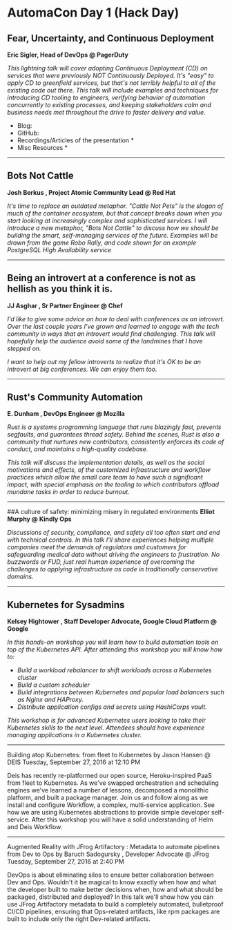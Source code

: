# AutomaCon Day 1 (Hack Day)

## Fear, Uncertainty, and Continuous Deployment
**Eric Sigler, Head of DevOps @ PagerDuty**

*This lightning talk will cover adopting Continuous Deployment (CD) on services that were previously NOT Continuously Deployed. It's "easy" to apply CD to greenfield services, but that's not terribly helpful to all of the existing code out there. This talk will include examples and techniques for introducing CD tooling to engineers, verifying behavior of automation concurrently to existing processes, and keeping stakeholders calm and business needs met throughout the drive to faster delivery and value.*

* Blog:
* GitHub:
* Recordings/Articles of the presentation
  *  
* Misc Resources
  * 

---

## Bots Not Cattle
**Josh Berkus , Project Atomic Community Lead @ Red Hat**

*It's time to replace an outdated metaphor. "Cattle Not Pets" is the slogan of much of the container ecosystem, but that concept breaks down when you start looking at increasingly complex and sophisticated services. I will introduce a new metaphor, "Bots Not Cattle" to discuss how we should be building the smart, self-managing services of the future. Examples will be drawn from the game Robo Rally, and code shown for an example PostgreSQL High Availability service*

---

## Being an introvert at a conference is not as hellish as you think it is.
**JJ Asghar , Sr Partner Engineer @ Chef**

*I'd like to give some advice on how to deal with conferences as an introvert. Over the last couple years I've grown and learned to engage with the tech community in ways that an introvert would find challenging. This talk will hopefully help the audience avoid some of the landmines that I have stepped on.*

*I want to help out my fellow introverts to realize that it's OK to be an introvert at big conferences. We can enjoy them too.*

---

## Rust's Community Automation
**E. Dunham , DevOps Engineer @ Mozilla**

*Rust is a systems programming language that runs blazingly fast, prevents segfaults, and guarantees thread safety. Behind the scenes, Rust is also a community that nurtures new contributors, consistently enforces its code of conduct, and maintains a high-quality codebase.*

*This talk will discuss the implementation details, as well as the social motivations and effects, of the customized infrastructure and workflow practices which allow the small core team to have such a significant impact, with special emphasis on the tooling to which contributors offload mundane tasks in order to reduce burnout.*

---

##A culture of safety: minimizing misery in regulated environments
**Elliot Murphy @ Kindly Ops**

*Discussions of security, compliance, and safety all too often start and end with technical controls. In this talk I'll share experiences helping multiple companies meet the demands of regulators and customers for safeguarding medical data without driving the engineers to frustration. No buzzwords or FUD, just real human experience of overcoming the challenges to applying infrastructure as code in traditionally conservative domains.*

---

## Kubernetes for Sysadmins
**Kelsey Hightower , Staff Developer Advocate, Google Cloud Platform @ Google**

*In this hands-on workshop you will learn how to build automation tools on top of the Kubernetes API. After attending this workshop you will know how to:*

* *Build a workload rebalancer to shift workloads across a Kubernetes cluster*
* *Build a custom scheduler*
* *Build integrations between Kubernetes and popular load balancers such as Nginx and HAProxy.*
* *Distribute application configs and secrets using HashiCorps vault.*

*This workshop is for advanced Kubernetes users looking to take their Kubernetes skills to the next level. Attendees should have experience managing applications in a Kubernetes cluster.*

---


Building atop Kubernetes: from fleet to Kubernetes
by Jason Hansen @ DEIS
Tuesday, September 27, 2016 at 12:10 PM

Deis has recently re-platformed our open source, Heroku-inspired PaaS from fleet to Kubernetes. As we've swapped orchestration and scheduling engines we've learned a number of lessons, decomposed a monolithic platform, and built a package manager. Join us and follow along as we install and configure Workflow, a complex, multi-service application. See how we are using Kubernetes abstractions to provide simple developer self-service. After this workshop you will have a solid understanding of Helm and Deis Workflow.

---

Augmented Reality with JFrog Artifactory : Metadata to automate pipelines from Dev to Ops
by Baruch Sadogursky , Developer Advocate @ JFrog
Tuesday, September 27, 2016 at 2:40 PM

DevOps is about eliminating silos to ensure better collaboration between Dev and Ops. Wouldn't it be magical to know exactly when how and what the developer built to make better decisions when, how and what should be packaged, distributed and deployed? In this talk we'll show how you can use JFrog Artifactory metadata to build a completely automated, bulletproof CI/CD pipelines, ensuring that Ops–related artifacts, like rpm packages are built to include only the right Dev-related artifacts.
